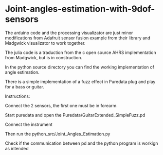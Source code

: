# Joint-angles-estimation-with-9dof-sensors

The arduino code and the processing visualizator are just minor modifications from Adafruit sensor fusion example from their library and Madgwick visualizator to work together.

The julia code is a traduction from the c open source AHRS implementation from Madgwick, but is in construction.

In the python source directory you can find the working implementation of angle estimation.

There is a simple implementation of a fuzz effect in Puredata plug and play for a bass or guitar.

Instructions:

Connect the 2 sensors, the first one must be in forearm.

Start puredata and open the Puredata/GuitarExtended_SimpleFuzz.pd 

Connect the instrument

Then run the python_src/Joint_Angles_Estimation.py 

Check if the communication between pd and the python program is workign as intended
